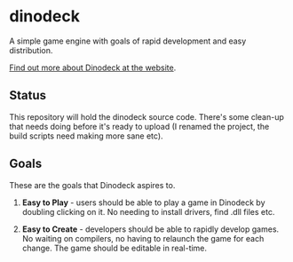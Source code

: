 # dinodeck
A simple game engine with goals of rapid development and easy distribution.

[Find out more about Dinodeck at the website](http://dinodeck.com/).

## Status

This repository will hold the dinodeck source code. There's some clean-up that needs doing before it's ready to upload (I renamed the project, the build scripts need making more sane etc).

## Goals

These are the goals that Dinodeck aspires to.

1. **Easy to Play** - users should be able to play a game in Dinodeck by doubling clicking on it. No needing to install drivers, find .dll files etc.

2. **Easy to Create** - developers should be able to rapidly develop games. No waiting on compilers, no having to relaunch the game for each change. The game should be editable in real-time.



